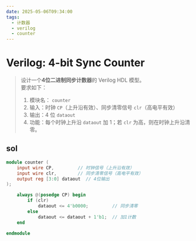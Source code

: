```yaml
---
date: 2025-05-06T09:34:00
tags:
  - 计数器
  - verilog
  - counter
---
```


# Verilog: 4-bit Sync Counter

> 设计一个**4位二进制同步计数器**的 Verilog HDL 模型。  
> 要求如下：
> 
> 1. 模块名： `counter` 
> 2. 输入：时钟 `CP`（上升沿有效）、同步清零信号 `clr`（高电平有效） 
> 3. 输出：4 位 `dataout`
> 4. 功能：每个时钟上升沿 `dataout` 加 1；若 `clr` 为高，则在时钟上升沿清零。     

## sol

```verilog
module counter (
    input wire CP,         // 时钟信号（上升沿有效）
    input wire clr,        // 同步清零信号（高电平有效）
    output reg [3:0] dataout  // 4位输出
);

	always @(posedge CP) begin
	    if (clr)
	        dataout <= 4'b0000;         // 同步清零
	    else
	        dataout <= dataout + 1'b1;  // 加1计数
	end

endmodule
```
